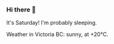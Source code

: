 ### Hi there :wave:

It's Saturday! I'm probably sleeping.

Weather in Victoria BC: sunny, at +20°C.

